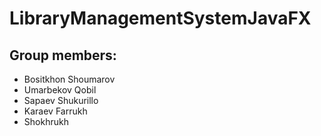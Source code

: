 # LibraryManagementSystemJavaFX
## Group members:
- Bositkhon Shoumarov
- Umarbekov Qobil
- Sapaev Shukurillo
- Karaev Farrukh
- Shokhrukh